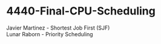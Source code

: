 # 4440-Final-CPU-Scheduling

Javier Martinez - Shortest Job First (SJF)  
Lunar Raborn - Priority Scheduling  
